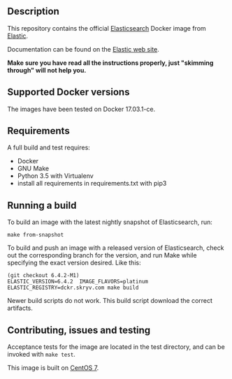 ## Description

This repository contains the official [Elasticsearch](https://www.elastic.co/products/elasticsearch) Docker image from [Elastic](https://www.elastic.co/).

Documentation can be found on the [Elastic web site](https://www.elastic.co/guide/en/elasticsearch/reference/current/docker.html).

**Make sure you have read all the instructions properly, just "skimming through" will not help you.**

## Supported Docker versions

The images have been tested on Docker 17.03.1-ce.

## Requirements

A full build and test requires:

- Docker
- GNU Make
- Python 3.5 with Virtualenv
- install all requirements in requirements.txt with pip3

## Running a build
To build an image with the latest nightly snapshot of Elasticsearch, run:
```
make from-snapshot
```

To build and push an image with a released version of Elasticsearch, check out the corresponding
branch for the version, and run Make while specifying the exact version desired.
Like this:
```
(git checkout 6.4.2-M1)
ELASTIC_VERSION=6.4.2  IMAGE_FLAVORS=platinum ELASTIC_REGISTRY=dckr.skryv.com make build
```
Newer build scripts do not work.  This build script download the correct artifacts. 

## Contributing, issues and testing

Acceptance tests for the image are located in the test directory, and can be invoked with `make test`.

This image is built on [CentOS 7](https://github.com/CentOS/sig-cloud-instance-images/blob/CentOS-7/docker/Dockerfile).
